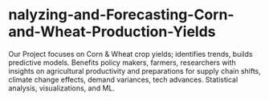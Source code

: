 # nalyzing-and-Forecasting-Corn-and-Wheat-Production-Yields
Our Project focuses on Corn &amp; Wheat crop yields; identifies trends, builds predictive models. Benefits policy makers, farmers, researchers with insights on agricultural productivity and preparations for supply chain shifts, climate change effects, demand variances, tech advances. Statistical analysis, visualizations, and ML.
